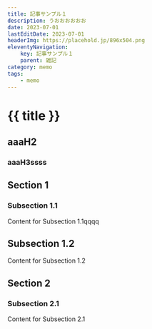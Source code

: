 ```yaml
---
title: 記事サンプル１
description: うおおおおおお
date: 2023-07-01
lastEditDate: 2023-07-01
headerImg: https://placehold.jp/896x504.png
eleventyNavigation:
    key: 記事サンプル１
    parent: 雑記
category: memo
tags:
    - memo
---
```


# {{ title }}

## aaaH2

### aaaH3ssss

## Section 1

### Subsection 1.1

Content for Subsection 1.1qqqq

## Subsection 1.2

Content for Subsection 1.2

## Section 2

### Subsection 2.1

Content for Subsection 2.1
